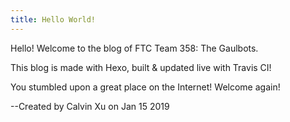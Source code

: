 ```yaml
---
title: Hello World!
---
```

Hello! Welcome to the blog of FTC Team 358: The Gaulbots.

This blog is made with Hexo, built & updated live with Travis CI!

You stumbled upon a great place on the Internet! Welcome again!

--Created by Calvin Xu on Jan 15 2019
